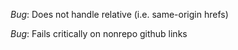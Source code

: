 *Bug*: Does not handle relative (i.e. same-origin hrefs)

*Bug*: Fails critically on nonrepo github links

